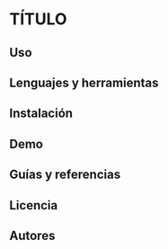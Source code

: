 
# TÍTULO

## Uso 

## Lenguajes y herramientas 
 
## Instalación 

## Demo

## Guías y referencias

## Licencia

## Autores
